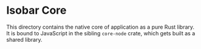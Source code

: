 # Isobar Core

This directory contains the native core of application as a pure Rust library. It is bound to JavaScript in the sibling `core-node` crate, which gets built as a shared library.
